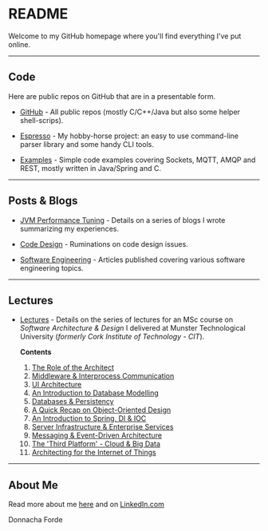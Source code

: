 
# README
Welcome to my GitHub homepage where you'll find everything I've put online. 



*** 

## Code 
Here are public repos on GitHub that are in a presentable form.

* [GitHub](https://github.com/donnachaforde) - All public repos (mostly C/C++/Java but also some helper shell-scrips).

* [Espresso](https://github.com/donnachaforde?tab=repositories&q=espresso&type=public&language=&sort=) - My hobby-horse project: an easy to use command-line parser library and some handy CLI tools. 

* [Examples](https://github.com/donnachaforde?tab=repositories&q=example&type=public&language=&sort=) - Simple code examples covering Sockets, MQTT, AMQP and REST, mostly written in Java/Spring and C.  

***
## Posts & Blogs



* [JVM Performance Tuning](blogs/jvm-performance-tuning/README.md) - Details on a series of blogs I wrote summarizing my experiences. 
	
* [Code Design](blogs/code-design/README.md) - Ruminations on code design issues. 

* [Software Engineering](posts/README.md) - Articles published covering various software engineering topics. 
	

***
## Lectures


* [Lectures](./lectures/README.md) - Details on the series of lectures  for an MSc course on _Software Architecture & Design_ I delivered at Munster Technological University (_formerly Cork Institute of Technology - CIT_).

	**Contents**


	1. [The Role of the Architect](lectures/published/01%20-%20The%20Role%20of%20the%20Architect.pdf)
	2. [Middleware & Interprocess Communication](lectures/published/02%20-%20Middleware%20%26%20Interprocess%20Communication.pdf)
	3. [UI Architecture](lectures/published/03%20-%20UI%20Architecture.pdf)
	4. [An Introduction to Database Modelling](lectures/published/04%20-%20An%20Introduction%20to%20Database%20Modelling.pdf)
	5. [Databases & Persistency](lectures/published/05%20-%20Databases%20%26%20Persistency.pdf)
	6. [A Quick Recap on Object-Oriented Design](lectures/published/06%20-%20A%20Quick%20Recap%20on%20Object-Oriented%20Design.pdf)
	7. [An Introduction to Spring, DI & IOC](lectures/published/07%20-%20An%20Introduction%20to%20Spring%2C%20DI%20%26%20IOC.pdf) 
	8. [Server Infrastructure & Enterprise Services](lectures/published/08%20-%20Server%20Infrastructure%20%26%20Enterprise%20Services.pdf)
	9. [Messaging & Event-Driven Architecture](lectures/published/09%20-%20Messaging%20%26%20Event-Driven%20Architecture.pdf)
	10. [The 'Third Platform' - Cloud & Big Data](lectures/published/10%20-%20The%20Third%20Platform%20-%20Cloud%20%26%20Big%20Data.pdf)
	11. [Architecting for the Internet of Things](lectures/published/11%20-%20Architecting%20for%20the%20Internet%20of%20Things%20(IoT).pdf)



***
## About Me
Read more about me [here](about.md) and on [LinkedIn.com](https://www.linkedin.com/in/donnachaforde/)


Donnacha Forde


